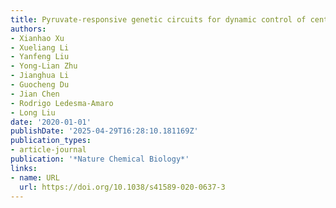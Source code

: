 ```yaml
---
title: Pyruvate-responsive genetic circuits for dynamic control of central metabolism
authors:
- Xianhao Xu
- Xueliang Li
- Yanfeng Liu
- Yong-Lian Zhu
- Jianghua Li
- Guocheng Du
- Jian Chen
- Rodrigo Ledesma‐Amaro
- Long Liu
date: '2020-01-01'
publishDate: '2025-04-29T16:28:10.181169Z'
publication_types:
- article-journal
publication: '*Nature Chemical Biology*'
links:
- name: URL
  url: https://doi.org/10.1038/s41589-020-0637-3
---
```

